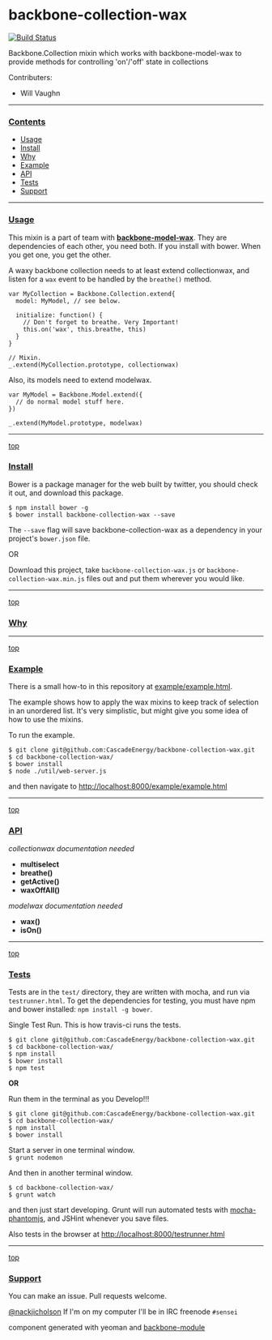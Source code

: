 # backbone-collection-wax

[![Build Status](https://secure.travis-ci.org/CascadeEnergy/backbone-collection-wax.png?branch=master)](https://travis-ci.org/CascadeEnergy/backbone-collection-wax)

Backbone.Collection mixin which works with backbone-model-wax to provide methods for controlling 'on'/'off' state in collections

Contributers:

- Will Vaughn

---
### [Contents](id:contents)
- [Usage](#usage)
- [Install](#install)
- [Why](#why)
- [Example](#example)
- [API](#api)
- [Tests](#tests)
- [Support](#support)

---
### [Usage](id:usage)

This mixin is a part of team with **[backbone-model-wax](https://github.com/CascadeEnergy/backbone-model-wax)**. They are dependencies of each other, you need both. If you install with bower. When you get one, you get the other.

A waxy backbone collection needs to at least extend collectionwax, and listen for a `wax` event to be handled by the `breathe()` method.

    var MyCollection = Backbone.Collection.extend{
      model: MyModel, // see below.

      initialize: function() { 
        // Don't forget to breathe. Very Important!
        this.on('wax', this.breathe, this)
      }
    }

    // Mixin.
    _.extend(MyCollection.prototype, collectionwax)

Also, its models need to extend modelwax.

    var MyModel = Backbone.Model.extend({
      // do normal model stuff here.
    })

    _.extend(MyModel.prototype, modelwax)

---
[top](#contents)
### [Install](id:install)

Bower is a package manager for the web built by twitter, you should check it out, and download this package.

`$ npm install bower -g`  
`$ bower install backbone-collection-wax --save `

The `--save` flag will save backbone-collection-wax as a dependency in your project's `bower.json` file.

OR  

Download this project, take `backbone-collection-wax.js` or `backbone-collection-wax.min.js` files out and put them wherever you would like.

---
[top](#contents)
### [Why](id:why)

---
[top](#contents)
### [Example](id:example)

There is a small how-to in this repository at [example/example.html](https://github.com/CascadeEnergy/backbone-collection-wax/blob/master/example/example.html). 

The example shows how to apply the wax mixins to keep track of selection in an unordered list. It's very simplistic, but might give you some idea of how to use the mixins.

To run the example.

```
$ git clone git@github.com:CascadeEnergy/backbone-collection-wax.git
$ cd backbone-collection-wax/
$ bower install
$ node ./util/web-server.js
```

and then navigate to <http://localhost:8000/example/example.html>

---
[top](#contents)
### [API](id:api)

  _collectionwax documentation needed_

  - **multiselect**
  - **breathe()**
  - **getActive()**
  - **waxOffAll()**


  _modelwax documentation needed_

  - **wax()**
  - **isOn()**

---
[top](#contents)
### [Tests](id:tests)

Tests are in the `test/` directory, they are written with mocha, and run via `testrunner.html`. To get the dependencies for testing, you must have npm and bower installed: `npm install -g bower`.

Single Test Run. This is how travis-ci runs the tests.

```
$ git clone git@github.com:CascadeEnergy/backbone-collection-wax.git  
$ cd backbone-collection-wax/
$ npm install
$ bower install
$ npm test
```

**OR**  

Run them in the terminal as you Develop!!!

```
$ git clone git@github.com:CascadeEnergy/backbone-collection-wax.git  
$ cd backbone-collection-wax/
$ npm install
$ bower install
```

Start a server in one terminal window.  
`$ grunt nodemon`

And then in another terminal window.

```   
$ cd backbone-collection-wax/ 
$ grunt watch
```

and then just start developing. Grunt will run automated tests with [mocha-phantomjs](https://github.com/metaskills/mocha-phantomjs), and JSHint whenever you save files.

Also tests in the browser at <http://localhost:8000/testrunner.html>

---
[top](#contents)
### [Support](id:support)

You can make an issue. Pull requests welcome.

[@nackjicholson](http://twitter.com/nackjicholson)
If I'm on my computer I'll be in IRC freenode `#sensei`

component generated with yeoman and [backbone-module](https://github.com/nackjicholson/generator-backbone-module)